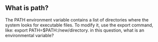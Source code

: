 ## What is path?
The PATH environment variable contains a list of directories where the system looks for executable files. To modify it, use the export command, like: export PATH=$PATH:/new/directory. in this question, what is an environmental variable?
